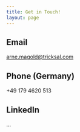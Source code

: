 ```yaml
---
title: Get in Touch!
layout: page
---
```


## Email
arne.magold@tricksal.com

## Phone (Germany)
+49 179 4620 513

## LinkedIn
...
